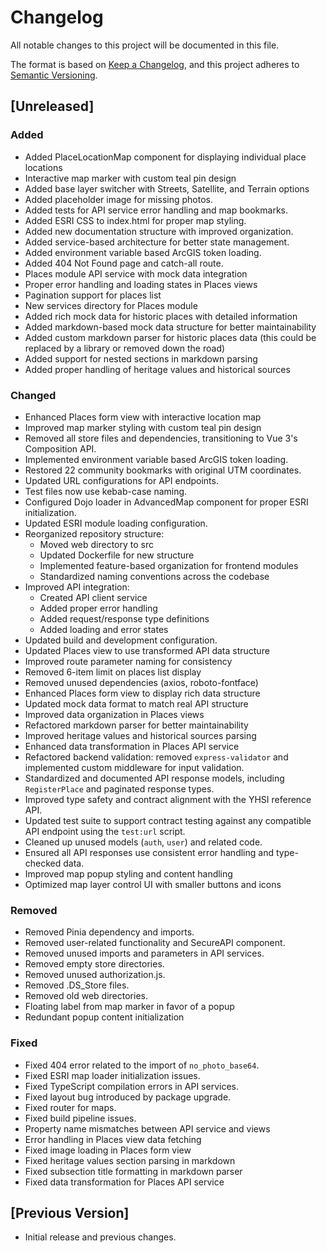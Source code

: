 # Changelog

All notable changes to this project will be documented in this file.

The format is based on [Keep a Changelog](https://keepachangelog.com/en/1.0.0/),
and this project adheres to [Semantic Versioning](https://semver.org/spec/v2.0.0.html).

## [Unreleased]

### Added

- Added PlaceLocationMap component for displaying individual place locations
- Interactive map marker with custom teal pin design
- Added base layer switcher with Streets, Satellite, and Terrain options
- Added placeholder image for missing photos.
- Added tests for API service error handling and map bookmarks.
- Added ESRI CSS to index.html for proper map styling.
- Added new documentation structure with improved organization.
- Added service-based architecture for better state management.
- Added environment variable based ArcGIS token loading.
- Added 404 Not Found page and catch-all route.
- Places module API service with mock data integration
- Proper error handling and loading states in Places views
- Pagination support for places list
- New services directory for Places module
- Added rich mock data for historic places with detailed information
- Added markdown-based mock data structure for better maintainability
- Added custom markdown parser for historic places data (this could be replaced by a library or removed down the road)
- Added support for nested sections in markdown parsing
- Added proper handling of heritage values and historical sources

### Changed

- Enhanced Places form view with interactive location map
- Improved map marker styling with custom teal pin design
- Removed all store files and dependencies, transitioning to Vue 3's Composition API.
- Implemented environment variable based ArcGIS token loading.
- Restored 22 community bookmarks with original UTM coordinates.
- Updated URL configurations for API endpoints.
- Test files now use kebab-case naming.
- Configured Dojo loader in AdvancedMap component for proper ESRI initialization.
- Updated ESRI module loading configuration.
- Reorganized repository structure:
  - Moved web directory to src
  - Updated Dockerfile for new structure
  - Implemented feature-based organization for frontend modules
  - Standardized naming conventions across the codebase
- Improved API integration:
  - Created API client service
  - Added proper error handling
  - Added request/response type definitions
  - Added loading and error states
- Updated build and development configuration.
- Updated Places view to use transformed API data structure
- Improved route parameter naming for consistency
- Removed 6-item limit on places list display
- Removed unused dependencies (axios, roboto-fontface)
- Enhanced Places form view to display rich data structure
- Updated mock data format to match real API structure
- Improved data organization in Places views
- Refactored markdown parser for better maintainability
- Improved heritage values and historical sources parsing
- Enhanced data transformation in Places API service
- Refactored backend validation: removed `express-validator` and implemented custom middleware for input validation.
- Standardized and documented API response models, including `RegisterPlace` and paginated response types.
- Improved type safety and contract alignment with the YHSI reference API.
- Updated test suite to support contract testing against any compatible API endpoint using the `test:url` script.
- Cleaned up unused models (`auth`, `user`) and related code.
- Ensured all API responses use consistent error handling and type-checked data.
- Improved map popup styling and content handling
- Optimized map layer control UI with smaller buttons and icons

### Removed

- Removed Pinia dependency and imports.
- Removed user-related functionality and SecureAPI component.
- Removed unused imports and parameters in API services.
- Removed empty store directories.
- Removed unused authorization.js.
- Removed .DS_Store files.
- Removed old web directories.
- Floating label from map marker in favor of a popup
- Redundant popup content initialization

### Fixed

- Fixed 404 error related to the import of `no_photo_base64`.
- Fixed ESRI map loader initialization issues.
- Fixed TypeScript compilation errors in API services.
- Fixed layout bug introduced by package upgrade.
- Fixed router for maps.
- Fixed build pipeline issues.
- Property name mismatches between API service and views
- Error handling in Places view data fetching
- Fixed image loading in Places form view
- Fixed heritage values section parsing in markdown
- Fixed subsection title formatting in markdown parser
- Fixed data transformation for Places API service

## [Previous Version]

- Initial release and previous changes.
